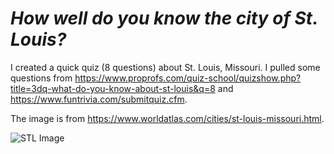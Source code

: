 # *How well do you know the city of St. Louis?* 

I created a quick quiz (8 questions) about St. Louis, Missouri. I pulled some questions from https://www.proprofs.com/quiz-school/quizshow.php?title=3dq-what-do-you-know-about-st-louis&q=8 and https://www.funtrivia.com/submitquiz.cfm.

The image is from https://www.worldatlas.com/cities/st-louis-missouri.html.

<img
src="/Users/marycrowe/Desktop/WISC/JS-St.Louis-Quiz/README.md"
alt="STL Image"
title="City of STL"
style="display: inline-block; margin: 0 auto; max-width: 300px">